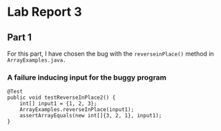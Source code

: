 # Lab Report 3

## Part 1

For this part, I have chosen the bug with the `reverseinPlace()` method in `ArrayExamples.java.`

### A failure inducing input for the buggy program

```
@Test 
public void testReverseInPlace2() {
    int[] input1 = {1, 2, 3};
    ArrayExamples.reverseInPlace(input1);
    assertArrayEquals(new int[]{3, 2, 1}, input1);
}
```
